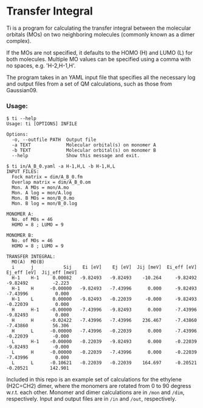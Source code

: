 # Transfer Integral

Ti is a program for calculating the transfer integral between the molecular
orbitals (MOs) on two neighboring molecules (commonly known as a dimer complex).

If the MOs are not specified, it defaults to the HOMO (H) and LUMO (L) for both
molecules. Multiple MO values can be specified using a comma with no spaces,
e.g. 'H-2,H-1,H'.

The program takes in an YAML input file that specifies all the necessary log
and output files from a set of QM calculations, such as those from Gaussian09.

### Usage:
```
$ ti --help
Usage: ti [OPTIONS] INFILE

Options:
  -o, --outfile PATH  Output file
  -a TEXT             Molecular orbital(s) on monomer A
  -b TEXT             Molecular orbital(s) on monomer B
  --help              Show this message and exit.
```

```
$ ti in/A_B_0.yaml -a H-1,H,L -b H-1,H,L
INPUT FILES:
  Fock matrix = dim/A_B_0.fm
  Overlap matrix = dim/A_B_0.om
  Mon. A MOs = mon/A.mo
  Mon. A log = mon/A.log
  Mon. B MOs = mon/B_0.mo
  Mon. B log = mon/B_0.log

MONOMER A:
  No. of MOs = 46
  HOMO = 8 ; LUMO = 9

MONOMER B:
  No. of MOs = 46
  HOMO = 8 ; LUMO = 9

TRANSFER INTEGRAL:
  MO(A)  MO(B)
  i      j           Sij    Ei [eV]    Ej [eV]  Jij [meV]  Ei_eff [eV]  Ej_eff [eV]  Jij_eff [meV]
  H-1    H-1     0.00082   -9.82493   -9.82493    -10.264     -9.82492     -9.82492         -2.223
  H-1    H      -0.00000   -9.82493   -7.43996      0.000     -9.82493     -7.43996          0.000
  H-1    L       0.00000   -9.82493   -0.22039     -0.000     -9.82493     -0.22039          0.000
  H      H-1    -0.00000   -7.43996   -9.82493      0.000     -7.43996     -9.82493          0.000
  H      H      -0.02422   -7.43996   -7.43996    236.467     -7.43860     -7.43860         56.306
  H      L      -0.00000   -7.43996   -0.22039      0.000     -7.43996     -0.22039         -0.000
  L      H-1    -0.00000   -0.22039   -9.82493      0.000     -0.22039     -9.82493         -0.000
  L      H      -0.00000   -0.22039   -7.43996      0.000     -0.22039     -7.43996          0.000
  L      L      -0.10621   -0.22039   -0.22039    164.697     -0.20521     -0.20521        142.901
```

Included in this repo is an example set of calculations for the ethylene
(H2C=CH2) dimer, where the monomers are rotated from 0 to 90 degress w.r.t.
each other. Monomer and dimer calculations are in `/mon` and `/dim`,
respectively. Input and output files are in `/in` and `/out`, respectively.

